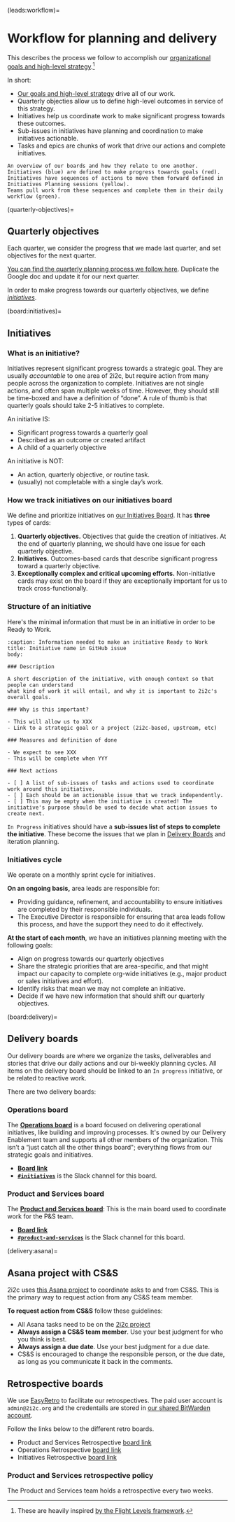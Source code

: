 (leads:workflow)=
# Workflow for planning and delivery

This describes the process we follow to accomplish our [organizational goals and high-level strategy](../organization/strategy.md).[^flight-levels]

In short:

- [Our goals and high-level strategy](../organization/strategy.md) drive all of our work.
- Quarterly objecties allow us to define high-level outcomes in service of this strategy.
- Initiatives help us coordinate work to make significant progress towards these outcomes.
- Sub-issues in initiatives have planning and coordination to make initiatives actionable.
- Tasks and epics are chunks of work that drive our actions and complete initiatives.

```{figure} images/boards.excalidraw.svg
An overview of our boards and how they relate to one another.
Initiatives (blue) are defined to make progress towards goals (red).
Initiatives have sequences of actions to move them forward defined in Initiatives Planning sessions (yellow).
Teams pull work from these sequences and complete them in their daily workflow (green).
```

[^flight-levels]: These are heavily inspired [by the Flight Levels framework](https://www.flightlevels.io/).

(quarterly-objectives)=
## Quarterly objectives

Each quarter, we consider the progress that we made last quarter, and set objectives for the next quarter.

[You can find the quarterly planning process we follow here](https://docs.google.com/document/d/1aI-NhVOqx6G1n8pBMS6oDSBaZlSoR2Z-jhudJMBbhg8/edit?usp=sharing). Duplicate the Google doc and update it for our next quarter.

In order to make progress towards our quarterly objectives, we define [_initiatives_](#board:initiatives).


(board:initiatives)=
## Initiatives

### What is an initiative?

Initiatives represent significant progress towards a strategic goal. They are usually *accountable* to one area of 2i2c, but require action from many people across the organization to complete. Initiatives are not single actions, and often span multiple weeks of time. However, they should still be time-boxed and have a definition of “done”. A rule of thumb is that quarterly goals should take 2-5 initiatives to complete.

An initiative IS:

- Significant progress towards a quarterly goal  
- Described as an outcome or created artifact  
- A child of a quarterly objective

An initiative is NOT:

- An action, quarterly objective, or routine task.  
- (usually) not completable with a single day’s work.

### How we track initiatives on our initiatives board

We define and prioritize initiatives on [our Initiatives Board](https://github.com/orgs/2i2c-org/projects/46). It has **three** types of cards:

1. **Quarterly objectives.** Objectives that guide the creation of initiatives. At the end of quarterly planning, we should have one issue for each quarterly objective.  
2. **Initiatives.** Outcomes-based cards that describe significant progress toward a quarterly objective.
3. **Exceptionally complex and critical upcoming efforts.** Non-initiative cards may exist on the board if they are exceptionally important for us to track cross-functionally.

### Structure of an initiative

Here's the minimal information that must be in an initiative in order to be Ready to Work.

````{code-block} markdown
:caption: Information needed to make an initiative Ready to Work
title: Initiative name in GitHub issue
body:

### Description

A short description of the initiative, with enough context so that people can understand
what kind of work it will entail, and why it is important to 2i2c's overall goals.

### Why is this important?

- This will allow us to XXX
- Link to a strategic goal or a project (2i2c-based, upstream, etc)

### Measures and definition of done

- We expect to see XXX
- This will be complete when YYY

### Next actions

- [ ] A list of sub-issues of tasks and actions used to coordinate work around this initiative.
- [ ] Each should be an actionable issue that we track independently.
- [ ] This may be empty when the initiative is created! The initiative's purpose should be used to decide what action issues to create next.

````

`In Progress` initiatives should have a **sub-issues list of steps to complete the initiative**.
These become the issues that we plan in [Delivery Boards](#board:delivery) and iteration planning.

### Initiatives cycle 

We operate on a monthly sprint cycle for initiatives.

**On an ongoing basis,** area leads are responsible for:

- Providing guidance, refinement, and accountability to ensure initiatives are completed by their responsible individuals.
- The Executive Director is responsible for ensuring that area leads follow this process, and have the support they need to do it effectively.

**At the start of each month**, we have an initiatives planning meeting with the following goals:

- Align on progress towards our quarterly objectives  
- Share the strategic priorities that are area-specific, and that might impact our capacity to complete org-wide initiatives (e.g., major product or sales initiatives and effort).
- Identify risks that mean we may not complete an initiative.
- Decide if we have new information that should shift our quarterly objectives.

(board:delivery)=
## Delivery boards

Our delivery boards are where we organize the tasks, deliverables and stories that drive our daily actions and our bi-weekly planning cycles.
All items on the delivery board should be linked to an `In progress` initiative, or be related to reactive work.

There are two delivery boards:

### Operations board

The [**Operations board**](https://github.com/orgs/2i2c-org/projects/50) is a board focused on delivering operational initiatives, like building and improving processes. It's owned by our Delivery Enablement team and supports all other members of the organization. This isn’t a “just catch all the other things board"; everything flows from our strategic goals and initiatives. 

- [**Board link**](https://github.com/orgs/2i2c-org/projects/50)
- [**`#initiatives`**](https://2i2c.slack.com/archives/C06G5FAAT63) is the Slack channel for this board.

### Product and Services board

The [**Product and Services board**](https://github.com/orgs/2i2c-org/projects/57): This is the main board used to coordinate work for the P&S team.

- [**Board link**](https://github.com/orgs/2i2c-org/projects/57)
- [**`#product-and-services`**](https://2i2c.slack.com/archives/C07SJJWVCAD) is the Slack channel for this board.

(delivery:asana)=
## Asana project with CS&S

2i2c uses [this Asana project](https://app.asana.com/1/1159648458748488/project/1208704062483139/list/1208704065114251) to coordinate asks to and from CS&S. This is the primary way to request action from any CS&S team member.

**To request action from CS&S** follow these guidelines:

- All Asana tasks need to be on the [2i2c project](https://app.asana.com/1/1159648458748488/project/1208704062483139/list/1208704065114251)
- **Always assign a CS&S team member**. Use your best judgment for who you think is best.
- **Always assign a due date**. Use your best judgment for a due date.
- CS&S is encouraged to change the responsible person, or the due date, as long as you communicate it back in the comments.

## Retrospective boards

We use [EasyRetro](https://easyretro.io) to facilitate our retrospectives.
The paid user account is `admin@2i2c.org` and the credentails are stored in [our shared BitWarden account](#account:bitwarden).

Follow the links below to the different retro boards.

- Product and Services Retrospective [board link](https://easyretro.io/publicboard/A8bu34hcK2eyg0s5MxNX0AfQXG02/7e47da43-a12b-4d21-842d-22361b799a92)
- Operations Retrospective [board link](https://easyretro.io/publicboard/A8bu34hcK2eyg0s5MxNX0AfQXG02/8581f72e-b714-4018-9737-903272c42f36)
- Initiatives Retrospective [board link](https://easyretro.io/publicboard/A8bu34hcK2eyg0s5MxNX0AfQXG02/2f4284bb-4ea6-4c60-94cd-1c8a4f292106)

### Product and Services retrospective policy

The Product and Services team holds a retrospective every two weeks.
